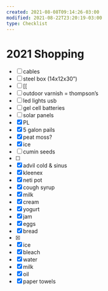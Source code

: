 ```yaml
---
created: 2021-08-08T09:14:26-03:00
modified: 2021-08-22T23:20:19-03:00
type: Checklist
---
```


# 2021 Shopping

- [ ] cables
- [ ] steel box  (14x12x30”)
- [ ] [[
- [ ] outdoor varnish = thompson’s 
- [ ] led lights usb
- [ ] gel cell batteries
- [ ] solar panels 
- [x] PL
- [x] 5 galon pails
- [x] peat moss?
- [x] ice
- [ ] cumin seeds
- [ ] 
- [x] advil cold & sinus
- [x] kleenex
- [x] neti pot
- [x] cough syrup 
- [x] milk
- [x] cream
- [x] yogurt
- [x] jam
- [x] eggs 
- [x] bread
- [x] 
- [x] ice
- [x] bleach 
- [x] water
- [x] milk
- [x] oil
- [x] paper towels
